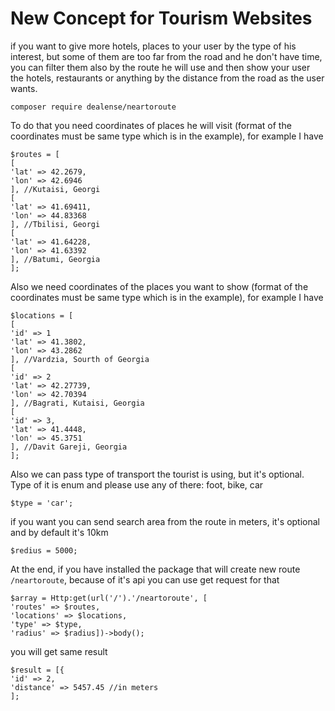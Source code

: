 # New Concept for Tourism Websites

if you want to give more hotels, places to your user by the type of his interest, but some of them are too far from the road and he don't have time, you can filter them also by the route  he will use and then show your user the hotels, restaurants or anything by the distance from the road as the user wants.

```
composer require dealense/neartoroute
```

To do that you need coordinates of places he will visit (format of the coordinates must be same type which is in the example), for example I have
``` 
$routes = [
[
'lat' => 42.2679,
'lon' => 42.6946
], //Kutaisi, Georgi
[
'lat' => 41.69411,
'lon' => 44.83368
], //Tbilisi, Georgi
[
'lat' => 41.64228,
'lon' => 41.63392
], //Batumi, Georgia
];
```

Also we need coordinates of the places you want to show (format of the coordinates must be same type which is in the example), for example I have
``` 
$locations = [
[
'id' => 1
'lat' => 41.3802,
'lon' => 43.2862
], //Vardzia, Sourth of Georgia
[
'id' => 2
'lat' => 42.27739,
'lon' => 42.70394
], //Bagrati, Kutaisi, Georgia
[
'id' => 3,
'lat' => 41.4448,
'lon' => 45.3751
], //Davit Gareji, Georgia
];
```

Also we can pass type of transport the tourist is using, but it's optional. Type of it is enum and please use any of there: foot, bike, car
```
$type = 'car';
```

if you want you can send search area from the route in meters, it's optional and by default it's 10km
```
$redius = 5000;
```

At the end, if you have installed the package that will create new route ```/neartoroute```, because of it's api you can use get request for that

```
$array = Http:get(url('/').'/neartoroute', [
'routes' => $routes,
'locations' => $locations,
'type' => $type,
'radius' => $radius])->body();
```

you will get same result

```
$result = [{
'id' => 2,
'distance' => 5457.45 //in meters
];
```
